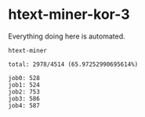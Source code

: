# htext-miner-kor-3

Everything doing here is automated.

```
htext-miner

total: 2978/4514 (65.97252990695614%)

job0: 528
job1: 524
job2: 753
job3: 586
job4: 587
```